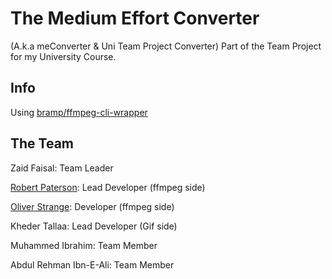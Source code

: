# The Medium Effort Converter
(A.k.a meConverter & Uni Team Project Converter)
Part of the Team Project for my University Course.

## Info
Using [bramp/ffmpeg-cli-wrapper](https://github.com/bramp/ffmpeg-cli-wrapper)
## The Team

Zaid Faisal: Team Leader

[Robert Paterson](https://github.com/pobertraterson): Lead Developer (ffmpeg side)

[Oliver Strange](https://github.com/oliverdanielstrange): Developer (ffmpeg side)

Kheder Tallaa: Lead Developer (Gif side)

Muhammed Ibrahim: Team Member

Abdul Rehman Ibn-E-Ali: Team Member
